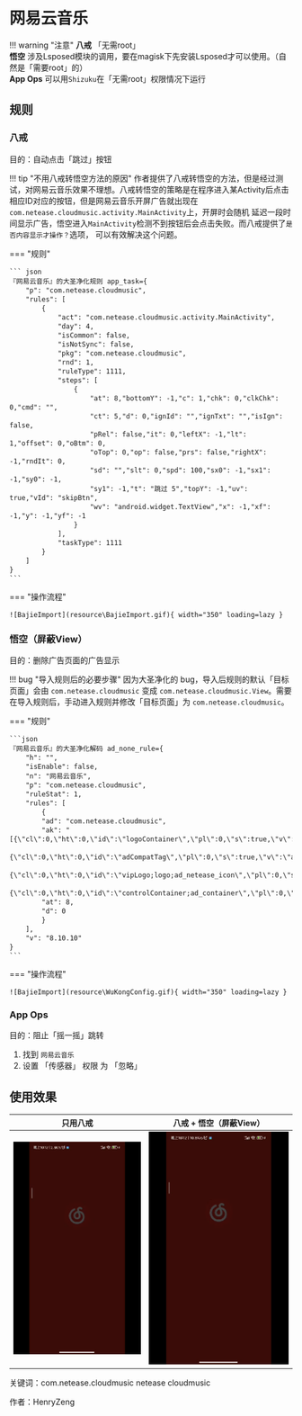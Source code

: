 # 网易云音乐

!!! warning "注意"
    **八戒** 「无需root」 <br>
    **悟空** 涉及Lsposed模块的调用，要在magisk下先安装Lsposed才可以使用。（自然是「需要root」的）<br>
    **App Ops** 可以用`Shizuku`在「无需root」权限情况下运行



## 规则

### 八戒

目的：自动点击「跳过」按钮

!!! tip "不用八戒转悟空方法的原因"
    作者提供了八戒转悟空的方法，但是经过测试，对网易云音乐效果不理想。八戒转悟空的策略是在程序进入某Activity后点击
    相应ID对应的按钮，但是网易云音乐开屏广告就出现在`com.netease.cloudmusic.activity.MainActivity`上，开屏时会随机
    延迟一段时间显示广告，悟空进入`MainActivity`检测不到按钮后会点击失败。而八戒提供了`是否内容显示才操作？`选项，
    可以有效解决这个问题。

=== "规则"

    ``` json
    『网易云音乐』的大圣净化规则 app_task={
        "p": "com.netease.cloudmusic",
        "rules": [
            {
                "act": "com.netease.cloudmusic.activity.MainActivity",
                "day": 4,
                "isCommon": false,
                "isNotSync": false,
                "pkg": "com.netease.cloudmusic",
                "rnd": 1,
                "ruleType": 1111,
                "steps": [
                    {
                        "at": 8,"bottomY": -1,"c": 1,"chk": 0,"clkChk": 0,"cmd": "",
                        "ct": 5,"d": 0,"ignId": "","ignTxt": "","isIgn": false,
                        "pRel": false,"it": 0,"leftX": -1,"lt": 1,"offset": 0,"oBtm": 0,
                        "oTop": 0,"op": false,"prs": false,"rightX": -1,"rndIt": 0,
                        "sd": "","slt": 0,"spd": 100,"sx0": -1,"sx1": -1,"sy0": -1,
                        "sy1": -1,"t": "跳过 5","topY": -1,"uv": true,"vId": "skipBtn",
                        "wv": "android.widget.TextView","x": -1,"xf": -1,"y": -1,"yf": -1
                    }
                ],
                "taskType": 1111
            }
        ]
    }
    ```

=== "操作流程"

    ![BajieImport](resource\BajieImport.gif){ width="350" loading=lazy }

### 悟空（屏蔽View）

目的：删除广告页面的广告显示

!!! bug "导入规则后的必要步骤"
    因为大圣净化的 bug，导入后规则的默认「目标页面」会由 `com.netease.cloudmusic` 变成
    `com.netease.cloudmusic.View`。需要在导入规则后，手动进入规则并修改「目标页面」为 `com.netease.cloudmusic`。

=== "规则"

    ```json
    『网易云音乐』的大圣净化解码 ad_none_rule={
        "h": "",
        "isEnable": false,
        "n": "网易云音乐",
        "p": "com.netease.cloudmusic",
        "ruleStat": 1,
        "rules": [
            {
            "ad": "com.netease.cloudmusic",
            "ak": "[{\"cl\":0,\"ht\":0,\"id\":\"logoContainer\",\"pl\":0,\"s\":true,\"v\":\"android.widget.LinearLayout\"},
                {\"cl\":0,\"ht\":0,\"id\":\"adCompatTag\",\"pl\":0,\"s\":true,\"v\":\"android.widget.TextView\"},
                {\"cl\":0,\"ht\":0,\"id\":\"vipLogo;logo;ad_netease_icon\",\"pl\":0,\"s\":true,\"v\":\"android.widget.ImageView\"},
                {\"cl\":0,\"ht\":0,\"id\":\"controlContainer;ad_container\",\"pl\":0,\"s\":true,\"v\":\"android.widget.FrameLayout\"}]",
            "at": 8,
            "d": 0
            }
        ],
        "v": "8.10.10"
    }
    ```

=== "操作流程"

    ![BajieImport](resource\WuKongConfig.gif){ width="350" loading=lazy }



### App Ops

目的：阻止「摇一摇」跳转

1. 找到 `网易云音乐`
2. 设置 「传感器」 权限 为 「忽略」

## 使用效果

| 只用八戒               | 八戒 + 悟空（屏蔽View）       |
| ------------------------------------ | -------------------------------------- |
| ![BajieOnly](resource\BajieOnly.gif) | ![BajieOnly](resource\ViewAgainst.gif) |



关键词：com.netease.cloudmusic netease cloudmusic

作者：HenryZeng

